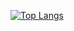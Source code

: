 [![Top Langs](https://github-readme-stats.vercel.app/api/top-langs/?username=JasxnNg&theme=radical&langs_count=4&layout=donut)](https://github.com/JasxnNg/)
<!--
**JasxnNg/JasxnNg** is a ✨ _special_ ✨ repository because its `README.md` (this file) appears on your GitHub profile.
## Hi there 👋
[![Jason Ng's GitHub stats](https://github-readme-stats.vercel.app/api?username=JasxnNg&count_private=true&show_icons=true&theme=react)](https://github.com/JasxnNg)
Here are some ideas to get you started:

- 🔭 I’m currently working on ...
- 🌱 I’m currently learning ...
- 👯 I’m looking to collaborate on ...
- 🤔 I’m looking for help with ...
- 💬 Ask me about ...
- 📫 How to reach me: ...
- 😄 Pronouns: ...
- ⚡ Fun fact: ...
-->
